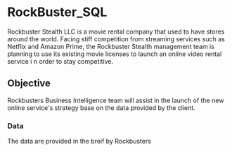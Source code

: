 # RockBuster_SQL

Rockbuster Stealth LLC is a movie rental company that used to have stores around the world. Facing stiff competition from streaming services such as Netflix and Amazon Prime, the Rockbuster Stealth management team is planning to use its existing movie licenses to launch an online video rental service i n order to stay competitive.

## Objective

Rockbusters Business Intelligence team will assist in the launch of the new online service's strategy base on the data provided by the client.
 

### Data

The data are provided in the breif by Rockbusters
